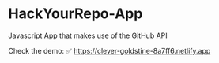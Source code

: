 # HackYourRepo-App
Javascript App that makes use of the GitHub API

Check the demo:
✅ https://clever-goldstine-8a7ff6.netlify.app 

